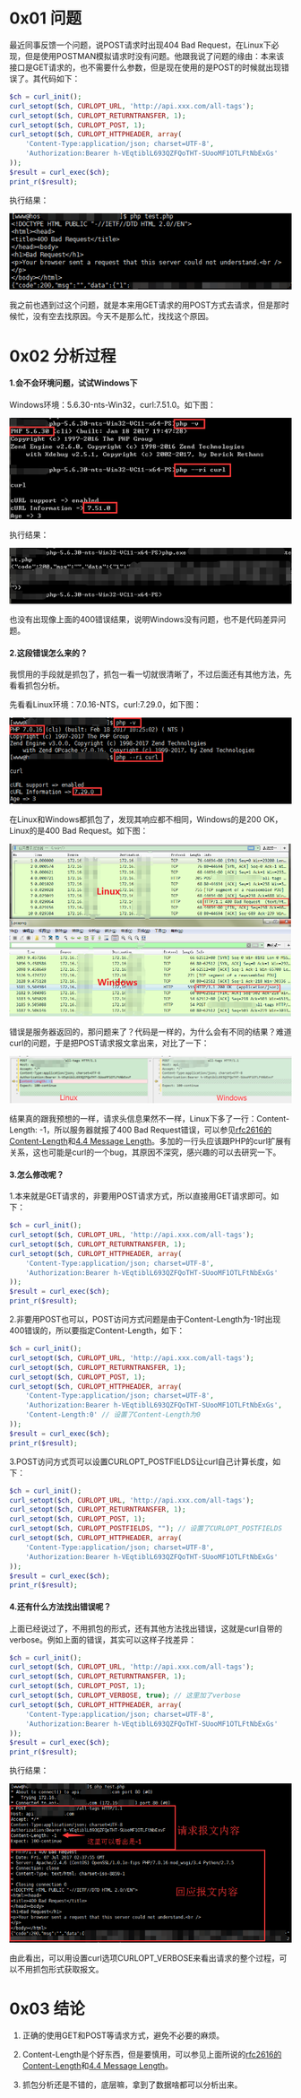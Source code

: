 # 0x01 问题
最近同事反馈一个问题，说POST请求时出现404 Bad Request，在Linux下必现，但是使用POSTMAN模拟请求时没有问题。他跟我说了问题的缘由：本来该接口是GET请求的，也不需要什么参数，但是现在使用的是POST的时候就出现错误了。其代码如下：
```php
$ch = curl_init();
curl_setopt($ch, CURLOPT_URL, 'http://api.xxx.com/all-tags');
curl_setopt($ch, CURLOPT_RETURNTRANSFER, 1);
curl_setopt($ch, CURLOPT_POST, 1);
curl_setopt($ch, CURLOPT_HTTPHEADER, array(
    'Content-Type:application/json; charset=UTF-8', 
    'Authorization:Bearer h-VEqtiblL693QZFQoTHT-SUooMF1OTLFtNbExGs'
));
$result = curl_exec($ch);
print_r($result);
```

执行结果：

![image](https://raw.githubusercontent.com/iam2c/blog/master/assets/1/20170706145243.png)

我之前也遇到过这个问题，就是本来用GET请求的用POST方式去请求，但是那时候忙，没有空去找原因。今天不是那么忙，找找这个原因。

# 0x02 分析过程
#### 1.会不会环境问题，试试Windows下
Windows环境：5.6.30-nts-Win32，curl:7.51.0。如下图：

![image](https://raw.githubusercontent.com/iam2c/blog/master/assets/1/20170706150315.png)

执行结果：

![image](https://raw.githubusercontent.com/iam2c/blog/master/assets/1/20170706150618.png)

也没有出现像上面的400错误结果，说明Windows没有问题，也不是代码差异问题。

#### 2.这段错误怎么来的？
我惯用的手段就是抓包了，抓包一看一切就很清晰了，不过后面还有其他方法，先看看抓包分析。

先看看Linux环境：7.0.16-NTS，curl:7.29.0，如下图：

![image](https://raw.githubusercontent.com/iam2c/blog/master/assets/1/20170706151422.png)

在Linux和Windows都抓包了，发现其响应都不相同，Windows的是200 OK，Linux的是400 Bad Request。如下图：

![image](https://raw.githubusercontent.com/iam2c/blog/master/assets/1/20170706152007.png)

错误是服务器返回的，那问题来了？代码是一样的，为什么会有不同的结果？难道curl的问题，于是把POST请求报文拿出来，对比了一下：

![image](https://raw.githubusercontent.com/iam2c/blog/master/assets/1/20170706152510.png)

结果真的跟我预想的一样，请求头信息果然不一样，Linux下多了一行：Content-Length: -1，所以服务器就报了400 Bad Request错误，可以参见[rfc2616的Content-Length](https://tools.ietf.org/html/rfc2616#page-119)和[4.4 Message Length](https://tools.ietf.org/html/rfc2616#section-4.4)。多加的一行头应该跟PHP的curl扩展有关系，这也可能是curl的一个bug，其原因不深究，感兴趣的可以去研究一下。

#### 3.怎么修改呢？
1.本来就是GET请求的，非要用POST请求方式，所以直接用GET请求即可。如下：
```php
$ch = curl_init();
curl_setopt($ch, CURLOPT_URL, 'http://api.xxx.com/all-tags');
curl_setopt($ch, CURLOPT_RETURNTRANSFER, 1);
curl_setopt($ch, CURLOPT_HTTPHEADER, array(
    'Content-Type:application/json; charset=UTF-8', 
    'Authorization:Bearer h-VEqtiblL693QZFQoTHT-SUooMF1OTLFtNbExGs'
));
$result = curl_exec($ch);
print_r($result);

```
2.非要用POST也可以，POST访问方式问题是由于Content-Length为-1时出现400错误的，所以要指定Content-Length，如下：
```php
$ch = curl_init();
curl_setopt($ch, CURLOPT_URL, 'http://api.xxx.com/all-tags');
curl_setopt($ch, CURLOPT_RETURNTRANSFER, 1);
curl_setopt($ch, CURLOPT_POST, 1);
curl_setopt($ch, CURLOPT_HTTPHEADER, array(
    'Content-Type:application/json; charset=UTF-8', 
    'Authorization:Bearer h-VEqtiblL693QZFQoTHT-SUooMF1OTLFtNbExGs',
    'Content-Length:0' // 设置了Content-Length为0
));
$result = curl_exec($ch);
print_r($result);
```
3.POST访问方式页可以设置CURLOPT_POSTFIELDS让curl自己计算长度，如下：
```php
$ch = curl_init();
curl_setopt($ch, CURLOPT_URL, 'http://api.xxx.com/all-tags');
curl_setopt($ch, CURLOPT_RETURNTRANSFER, 1);
curl_setopt($ch, CURLOPT_POST, 1);
curl_setopt($ch, CURLOPT_POSTFIELDS, ""); // 设置了CURLOPT_POSTFIELDS
curl_setopt($ch, CURLOPT_HTTPHEADER, array(
    'Content-Type:application/json; charset=UTF-8', 
    'Authorization:Bearer h-VEqtiblL693QZFQoTHT-SUooMF1OTLFtNbExGs'
));
$result = curl_exec($ch);
print_r($result);
```

#### 4.还有什么方法找出错误呢？

上面已经说过了，不用抓包的形式，还有其他方法找出错误，这就是curl自带的verbose。例如上面的错误，其实可以这样子找差异：
```php
$ch = curl_init();
curl_setopt($ch, CURLOPT_URL, 'http://api.xxx.com/all-tags');
curl_setopt($ch, CURLOPT_RETURNTRANSFER, 1);
curl_setopt($ch, CURLOPT_POST, 1);
curl_setopt($ch, CURLOPT_VERBOSE, true); // 这里加了verbose
curl_setopt($ch, CURLOPT_HTTPHEADER, array(
    'Content-Type:application/json; charset=UTF-8', 
    'Authorization:Bearer h-VEqtiblL693QZFQoTHT-SUooMF1OTLFtNbExGs'
));
$result = curl_exec($ch);
print_r($result);
```

执行结果：

![image](https://raw.githubusercontent.com/iam2c/blog/master/assets/1/20170707104458.png)

由此看出，可以用设置curl选项CURLOPT_VERBOSE来看出请求的整个过程，可以不用抓包形式获取报文。

# 0x03 结论

1. 正确的使用GET和POST等请求方式，避免不必要的麻烦。

2. Content-Length是个好东西，但是要慎用，可以参见上面所说的[rfc2616的Content-Length](https://tools.ietf.org/html/rfc2616#page-119)和[4.4 Message Length](https://tools.ietf.org/html/rfc2616#section-4.4)。
3. 抓包分析还是不错的，底层嘛，拿到了数据啥都可以分析出来。